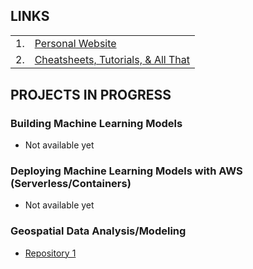 ## LINKS

<!--  - <a href="https://dbasusarkar.github.io">Personal Website</a>
  - <a href="https://dbasusarkar.github.io/cheatsheets-tutorials-and-all-that-github/cheatsheets-tutorials-and-all-that.html">Cheatsheets, Tutorials, & All That</a> -->

<table class="table table-bordered">
  <tbody>
    <tr>
      <td> 1. </td>
      <td> <a href="https://dbasusarkar.github.io">Personal Website</a> </td>
    </tr>
    <tr>
      <td> 2. </td>
      <td> <a href="https://dbasusarkar.github.io/cheatsheets-tutorials-and-all-that-github/cheatsheets-tutorials-and-all-that.html">Cheatsheets, Tutorials, & All That</a> </td>
    </tr>
    <tr>
<!--      <td> 3. </td>
      <td> <a href="https://github.com/dbasusarkar/beamer-template"> Beamer Template </a> </td>
    </tr>
    <tr>
      <td> 4. </td>
      <td> <a href="https://github.com/dbasusarkar/1d-material-balance-equation"> 1D Material Balance Equation </a> </td>
    </tr>
    <tr>
      <td> 5. </td>
      <td> <a href="https://github.com/dbasusarkar/nonthermal-loss-of-martian-atmosphere"> Non-Thermal Loss of Martian Atmosphere </a> </td>
    </tr> -->
  </tbody>
</table>

## PROJECTS IN PROGRESS

### Building Machine Learning Models
- Not available yet

### Deploying Machine Learning Models with AWS (Serverless/Containers)
- Not available yet

### Geospatial Data Analysis/Modeling
- [Repository 1](https://github.com/dbasusarkar/geospatial_data_visualization)

